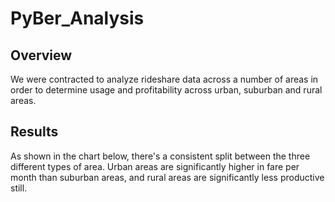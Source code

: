 # PyBer_Analysis

## Overview

We were contracted to analyze rideshare data across a number of areas in order to determine usage and profitability across urban, suburban and rural areas. 

## Results

As shown in the chart below, there's a consistent split between the three different types of area. Urban areas are significantly higher in fare per month than suburban areas, and rural areas are significantly less productive still. 

